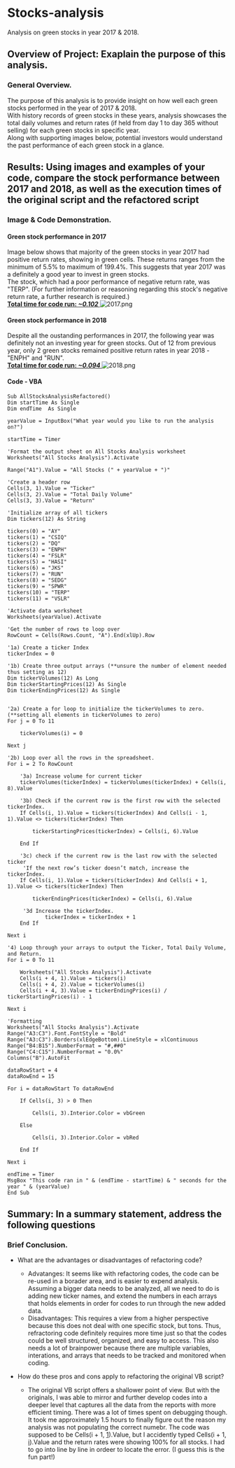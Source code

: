 # Stocks-analysis
Analysis on green stocks in year 2017 & 2018. 

## Overview of Project: Exaplain the purpose of this analysis. 
### General Overview.
The purpose of this analysis is to provide insight on how well each green stocks performed in the year of 2017 & 2018.  
With history records of green stocks in these years, analysis showcases the total daily volumes and return rates (if held from day 1 to day 365 without selling) for each green stocks in specific year.  
Along with supporting images below, potential investors would understand the past performance of each green stock in a glance. 



## Results: Using images and examples of your code, compare the stock performance between 2017 and 2018, as well as the execution times of the original script and the refactored script
### Image & Code Demonstration.

#### Green stock performance in 2017
Image below shows that majority of the green stocks in year 2017 had positive return rates, showing in green cells. These returns ranges from the minimum of 5.5% to maximum of 199.4%. This suggests that year 2017 was a definitely a good year to invest in green stocks.  
The stock, which had a poor performance of negative return rate, was "TERP". (For further information or reasoning regarding this stock's negative return rate, a further research is required.)  
<u><b>Total time for code run: <i> ~0.102 </i></b></u>
![2017.png](Resources/2017.png)  
  
#### Green stock performance in 2018 
Despite all the oustanding performances in 2017, the following year was definitely not an investing year for green stocks. Out of 12 from previous year, only 2 green stocks remained positive return rates in year 2018 - "ENPH" and "RUN".  
<u><b>Total time for code run: <i> ~0.094 </i></b></u>
![2018.png](Resources/2018.png)

#### Code - VBA
    Sub AllStocksAnalysisRefactored()    Dim startTime As Single    Dim endTime  As Single    yearValue = InputBox("What year would you like to run the analysis on?")    startTime = Timer        'Format the output sheet on All Stocks Analysis worksheet    Worksheets("All Stocks Analysis").Activate        Range("A1").Value = "All Stocks (" + yearValue + ")"        'Create a header row    Cells(3, 1).Value = "Ticker"    Cells(3, 2).Value = "Total Daily Volume"    Cells(3, 3).Value = "Return"    'Initialize array of all tickers    Dim tickers(12) As String        tickers(0) = "AY"    tickers(1) = "CSIQ"    tickers(2) = "DQ"    tickers(3) = "ENPH"    tickers(4) = "FSLR"    tickers(5) = "HASI"    tickers(6) = "JKS"    tickers(7) = "RUN"    tickers(8) = "SEDG"    tickers(9) = "SPWR"    tickers(10) = "TERP"    tickers(11) = "VSLR"        'Activate data worksheet    Worksheets(yearValue).Activate        'Get the number of rows to loop over    RowCount = Cells(Rows.Count, "A").End(xlUp).Row        '1a) Create a ticker Index    tickerIndex = 0    '1b) Create three output arrays (**unsure the number of element needed thus setting as 12)    Dim tickerVolumes(12) As Long    Dim tickerStartingPrices(12) As Single    Dim tickerEndingPrices(12) As Single            '2a) Create a for loop to initialize the tickerVolumes to zero. (**setting all elements in tickerVolumes to zero)    For j = 0 To 11           tickerVolumes(i) = 0        Next j            '2b) Loop over all the rows in the spreadsheet.    For i = 2 To RowCount                '3a) Increase volume for current ticker        tickerVolumes(tickerIndex) = tickerVolumes(tickerIndex) + Cells(i, 8).Value               '3b) Check if the current row is the first row with the selected tickerIndex.        If Cells(i, 1).Value = tickers(tickerIndex) And Cells(i - 1, 1).Value <> tickers(tickerIndex) Then                    tickerStartingPrices(tickerIndex) = Cells(i, 6).Value                    End If                '3c) check if the current row is the last row with the selected ticker         'If the next row’s ticker doesn’t match, increase the tickerIndex.        If Cells(i, 1).Value = tickers(tickerIndex) And Cells(i + 1, 1).Value <> tickers(tickerIndex) Then                    tickerEndingPrices(tickerIndex) = Cells(i, 6).Value         '3d Increase the tickerIndex.                tickerIndex = tickerIndex + 1        End If        Next i        '4) Loop through your arrays to output the Ticker, Total Daily Volume, and Return.    For i = 0 To 11                Worksheets("All Stocks Analysis").Activate        Cells(i + 4, 1).Value = tickers(i)        Cells(i + 4, 2).Value = tickerVolumes(i)        Cells(i + 4, 3).Value = tickerEndingPrices(i) / tickerStartingPrices(i) - 1            Next i        'Formatting    Worksheets("All Stocks Analysis").Activate    Range("A3:C3").Font.FontStyle = "Bold"    Range("A3:C3").Borders(xlEdgeBottom).LineStyle = xlContinuous    Range("B4:B15").NumberFormat = "#,##0"    Range("C4:C15").NumberFormat = "0.0%"    Columns("B").AutoFit    dataRowStart = 4    dataRowEnd = 15    For i = dataRowStart To dataRowEnd                If Cells(i, 3) > 0 Then                        Cells(i, 3).Interior.Color = vbGreen                    Else                    Cells(i, 3).Interior.Color = vbRed                    End If            Next i     endTime = Timer    MsgBox "This code ran in " & (endTime - startTime) & " seconds for the year " & (yearValue)
    End Sub


## Summary: In a summary statement, address the following questions
### Brief Conclusion.
- What are the advantages or disadvantages of refactoring code?
  - Advatanges: It seems like with refactoring codes, the code can be re-used in a borader area, and is easier to expend analysis. Assuming a bigger data needs to be analyzed, all we need to do is adding new ticker names, and extend the numbers in each arrays that holds elements in order for codes to run through the new added data.
  - Disadvantages: This requires a view from a higher perspective because this does not deal with one specific stock, but tons. Thus, refractoring code definitely requires more time just so that the codes could be well structured, organized, and easy to access. This also needs a lot of brainpower because there are multiple variables, interations, and arrays that needs to be tracked and monitored when coding. 

- How do these pros and cons apply to refactoring the original VB script?
   - The original VB script offers a shallower point of view. But with the originals, I was able to mirror and further develop codes into a deeper level that captures all the data from the reports with more efficient timing. There was a lot of times spent on debugging though. It took me approximately 1.5 hours to finally figure out the reason my analysis was not populating the correct numebr. The code was supposed to be Cells(i + 1, <u>1</u>).Value, but I accidently typed Cells(i + 1, <u>i</u>).Value and the return rates were showing 100% for all stocks. I had to go into line by line in ordeer to locate the error. (I guess this is the fun part!)
 

